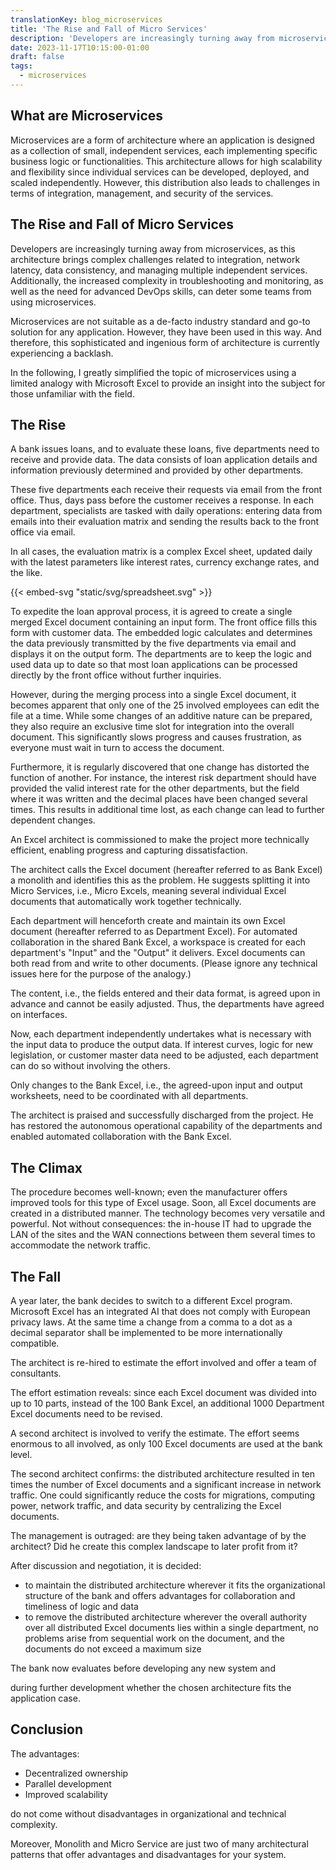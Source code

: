 ```yaml
---
translationKey: blog_microservices
title: 'The Rise and Fall of Micro Services'
description: 'Developers are increasingly turning away from microservices - Explaining why to non-developers'
date: 2023-11-17T10:15:00-01:00
draft: false
tags: 
  - microservices
---
```

## What are Microservices
Microservices are a form of architecture where an application is designed as a collection of small, independent services, each implementing specific business logic or functionalities. This architecture allows for high scalability and flexibility since individual services can be developed, deployed, and scaled independently. However, this distribution also leads to challenges in terms of integration, management, and security of the services.

## The Rise and Fall of Micro Services
Developers are increasingly turning away from microservices, as this architecture brings complex challenges related to integration, network latency, data consistency, and managing multiple independent services. Additionally, the increased complexity in troubleshooting and monitoring, as well as the need for advanced DevOps skills, can deter some teams from using microservices.

Microservices are not suitable as a de-facto industry standard and go-to solution for any application. However, they have been used in this way. And therefore, this sophisticated and ingenious form of architecture is currently experiencing a backlash.

In the following, I greatly simplified the topic of microservices using a limited analogy with Microsoft Excel to provide an insight into the subject for those unfamiliar with the field.

## The Rise
A bank issues loans, and to evaluate these loans, five departments need to receive and provide data. The data consists of loan application details and information previously determined and provided by other departments.

These five departments each receive their requests via email from the front office. Thus, days pass before the customer receives a response. In each department, specialists are tasked with daily operations: entering data from emails into their evaluation matrix and sending the results back to the front office via email.

In all cases, the evaluation matrix is a complex Excel sheet, updated daily with the latest parameters like interest rates, currency exchange rates, and the like.

{{< embed-svg "static/svg/spreadsheet.svg" >}}

To expedite the loan approval process, it is agreed to create a single merged Excel document containing an input form. The front office fills this form with customer data. The embedded logic calculates and determines the data previously transmitted by the five departments via email and displays it on the output form. The departments are to keep the logic and used data up to date so that most loan applications can be processed directly by the front office without further inquiries.

However, during the merging process into a single Excel document, it becomes apparent that only one of the 25 involved employees can edit the file at a time. While some changes of an additive nature can be prepared, they also require an exclusive time slot for integration into the overall document. This significantly slows progress and causes frustration, as everyone must wait in turn to access the document.

Furthermore, it is regularly discovered that one change has distorted the function of another. For instance, the interest risk department should have provided the valid interest rate for the other departments, but the field where it was written and the decimal places have been changed several times. This results in additional time lost, as each change can lead to further dependent changes.

An Excel architect is commissioned to make the project more technically efficient, enabling progress and capturing dissatisfaction.

The architect calls the Excel document (hereafter referred to as Bank Excel) a monolith and identifies this as the problem. He suggests splitting it into Micro Services, i.e., Micro Excels, meaning several individual Excel documents that automatically work together technically.

Each department will henceforth create and maintain its own Excel document (hereafter referred to as Department Excel). For automated collaboration in the shared Bank Excel, a workspace is created for each department's "Input" and the "Output" it delivers. Excel documents can both read from and write to other documents. (Please ignore any technical issues here for the purpose of the analogy.)

The content, i.e., the fields entered and their data format, is agreed upon in advance and cannot be easily adjusted. Thus, the departments have agreed on interfaces.

Now, each department independently undertakes what is necessary with the input data to produce the output data. If interest curves, logic for new legislation, or customer master data need to be adjusted, each department can do so without involving the others.

Only changes to the Bank Excel, i.e., the agreed-upon input and output worksheets, need to be coordinated with all departments.

The architect is praised and successfully discharged from the project. He has restored the autonomous operational capability of the departments and enabled automated collaboration with the Bank Excel.
## The Climax
The procedure becomes well-known; even the manufacturer offers improved tools for this type of Excel usage. Soon, all Excel documents are created in a distributed manner. The technology becomes very versatile and powerful. Not without consequences: the in-house IT had to upgrade the LAN of the sites and the WAN connections between them several times to accommodate the network traffic.
## The Fall
A year later, the bank decides to switch to a different Excel program. Microsoft Excel has an integrated AI that does not comply with European privacy laws.
At the same time a change from a comma to a dot as a decimal separator shall be implemented to be more internationally compatible.

The architect is re-hired to estimate the effort involved and offer a team of consultants.

The effort estimation reveals: since each Excel document was divided into up to 10 parts, instead of the 100 Bank Excel, an additional 1000 Department Excel documents need to be revised.

A second architect is involved to verify the estimate. The effort seems enormous to all involved, as only 100 Excel documents are used at the bank level.

The second architect confirms: the distributed architecture resulted in ten times the number of Excel documents and a significant increase in network traffic. One could significantly reduce the costs for migrations, computing power, network traffic, and data security by centralizing the Excel documents.

The management is outraged: are they being taken advantage of by the architect? Did he create this complex landscape to later profit from it?

After discussion and negotiation, it is decided:
- to maintain the distributed architecture wherever it fits the organizational structure of the bank and offers advantages for collaboration and timeliness of logic and data
- to remove the distributed architecture wherever the overall authority over all distributed Excel documents lies within a single department, no problems arise from sequential work on the document, and the documents do not exceed a maximum size

The bank now evaluates before developing any new system and

during further development whether the chosen architecture fits the application case.

## Conclusion
The advantages:
* Decentralized ownership
* Parallel development
* Improved scalability

do not come without disadvantages in organizational and technical complexity.

Moreover, Monolith and Micro Service are just two of many architectural patterns that offer advantages and disadvantages for your system.

